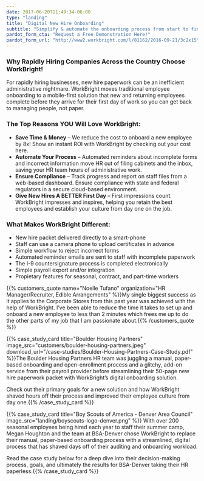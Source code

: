 ```yaml
---
date: 2017-06-20T11:49:34-06:00
type: "landing"
title: "Digital New Hire Onboarding"
subtitle: "Simplify & automate the onboarding process from start to finish!"
pardot_form_cta: "Request a Free Demonstration Here!"
pardot_form_url: "http://www2.workbright.com/l/81162/2016-09-21/3c2x15"
---
```


### Why Rapidly Hiring Companies Across the Country Choose WorkBright!

For rapidly hiring businesses, new hire paperwork can be an inefficient administrative nightmare. WorkBright moves traditional employee onboarding to a mobile-first solution that new and returning employees complete before they arrive for their first day of work so you can get back to managing people, not paper.

### The Top Reasons YOU Will Love WorkBright: 

- **Save Time & Money** – We reduce the cost to onboard a new employee by 8x! Show an instant ROI with WorkBright by checking out your cost here.
- **Automate Your Process** – Automated reminders about incomplete forms and incorrect information move HR out of filing cabinets and the inbox, saving your HR team hours of administrative work.
- **Ensure Compliance** – Track progress and report on staff files from a web-based dashboard. Ensure compliance with state and federal regulators in a secure cloud-based environment.
- **Give New Hires A BETTER First Day** – First impressions count. WorkBright impresses and inspires, helping you retain the best employees and establish your culture from day one on the job.

### What Makes WorkBright Different:

- New hire packet delivered directly to a smart-phone
- Staff can use a camera phone to upload certificates in advance
- Simple workflow to reject incorrect forms
- Automated reminder emails are sent to staff with incomplete paperwork
- The I-9 countersignature process is completed electronically
- Simple payroll export and/or integration
- Propietary features for seasonal, contract, and part-time workers

{{% customers_quote name="Noelle Tufano" organization="HR Manager/Recruiter, Edible Arrangements" %}}My single biggest success as it applies to the Corporate Stores from this past year was achieved with the help of WorkBright. I’ve been able to reduce the time it takes to set up and onboard a new employee to less than 2 minutes which frees me up to do the other parts of my job that I am passionate about.{{% /customers_quote %}}

{{% case_study_card title="Boulder Housing Partners" image_src="customers/boulder-housing-partners.jpeg" download_url="/case-studies/Boulder-Housing-Partners-Case-Study.pdf" %}}The Boulder Housing Partners HR team was juggling a manual, paper-based onboarding and open-enrollment process and a glitchy, add-on service from their payroll provider before streamlining their 50-page new hire paperwork packet with WorkBright’s digital onboarding solution.

Check out their primary goals for a new solution and how WorkBright shaved hours off their process and improved their employee culture from day one.{{% /case_study_card %}}


{{% case_study_card title="Boy Scouts of America - Denver Area Council" image_src="landing/boyscouts-logo-denver.png" %}}
With over 200 seasonal employees being hired each year to staff their summer camp, Megan Houghton and the team at BSA-Denver chose WorkBright to replace their manual, paper-based onboarding process with a streamlined, digital process that has shaved days off of their auditing and onboarding workload.

Read the case study below for a deep dive into their decision-making process, goals, and ultimately the results for BSA-Denver taking their HR paperless.{{% /case_study_card %}}